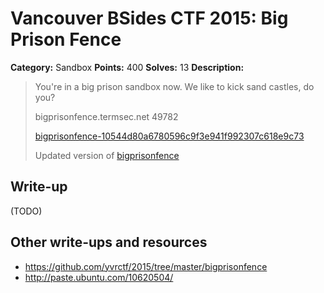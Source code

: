 # Vancouver BSides CTF 2015: Big Prison Fence

**Category:** Sandbox
**Points:** 400
**Solves:** 13
**Description:** 

> You're in a big prison sandbox now. We like to kick sand castles, do you?
> 
> bigprisonfence.termsec.net 49782
> 
> [bigprisonfence-10544d80a6780596c9f3e941f992307c618e9c73](bigprisonfence-10544d80a6780596c9f3e941f992307c618e9c73)
>
> Updated version of [bigprisonfence](bigpf-db7652f5a734dbc99def3e2e33606f952b6551b8)

## Write-up

(TODO)

## Other write-ups and resources

* <https://github.com/yvrctf/2015/tree/master/bigprisonfence>
* <http://paste.ubuntu.com/10620504/>